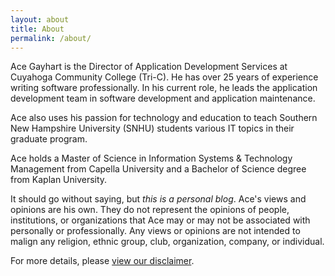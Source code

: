 ```yaml
---
layout: about
title: About
permalink: /about/
---
```


Ace Gayhart is the Director of Application Development Services at Cuyahoga Community College (Tri-C). He has over 25 years of experience writing software professionally.  In his current role, he leads the application development team in software development and application maintenance.

Ace also uses his passion for technology and education to teach Southern New Hampshire University (SNHU) students various IT topics in their graduate program.

Ace holds a Master of Science in Information Systems & Technology Management from Capella University and a Bachelor of Science degree from Kaplan University.

It should go without saying, but *this is a personal blog*.  Ace's views and opinions are his own.  They do not represent the opinions of people, institutions, or organizations that Ace may or may not be associated with personally or professionally.  Any views or opinions are not intended to malign any religion, ethnic group, club, organization, company, or individual.

For more details, please [view our disclaimer](/disclaimer/).
